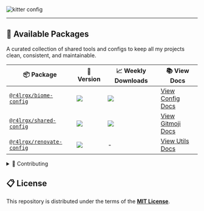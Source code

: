 ![kitter config](https://github.com/user-attachments/assets/4949a15a-1e62-4a50-8d95-7d0ec0756fe6)

---

## 🧱 Available Packages

A curated collection of shared tools and configs to keep all my projects clean, consistent, and maintainable.

<!-- prettier-ignore-start -->
| 📦 **Package** | 🔢 **Version** | 📈 **Weekly Downloads** | 📚 **View Docs** |
| - | - | - | - |
| [`@r4lrgx/biome-config`](https://www.npmjs.com/package/@r4lrgx/biome-config) | ![](https://img.shields.io/npm/v/@r4lrgx/biome-config/latest.svg) | [![](https://img.shields.io/npm/dw/@r4lrgx/biome-config)](https://www.npmjs.com/package/@r4lrgx/biome-config) | [View Config Docs](/packages/biome-config/README.md) |
| [`@r4lrgx/shared-config`](https://www.npmjs.com/package/@r4lrgx/shared-config) | ![](https://img.shields.io/npm/v/@r4lrgx/shared-config/latest.svg) | [![](https://img.shields.io/npm/dw/@r4lrgx/shared-config)](https://www.npmjs.com/package/@r4lrgx/shared-config) | [View Gitmoji Docs](/packages/shared-config/README.md) |
| [`@r4lrgx/renovate-config`](/packages/renovate-config) | ![](https://img.shields.io/github/package-json/v/r4lrgx/kitter?filename=packages%2Frenovate-config%2Fpackage.json&label=github%40latest) | - | [View Utils Docs](/packages/renovate-config/README.md) |
<!-- prettier-ignore-end -->

<details>
 <summary>🎯 Contributing</summary>

### 🔩 Reporting Issues

If you encounter any bugs or problems while using the tool, please open a new [issue here](../../issues). To help us assist you faster, include as much detail as possible, such as:

- What you were trying to do.
- Any error messages or console logs.
- Your environment details (OS, versions, etc.)

The more info you provide, the quicker we can identify and fix the problem.

### 🔀 Pull Requests

Thanks for wanting to contribute! To submit improvements or fixes, please follow these steps:

1. Clone [this repository](https://github.com/r4lrgx/kitter.git) using `git clone https://github.com/r4lrgx/kitter.git`.
2. Create a new branch from `main` with a clear, descriptive name, for example: `git checkout -b feature/your-feature-name`.
3. Make your changes and commit them with clear, meaningful messages.
4. Open a new [pull request here](../../pulls), explaining what you added or fixed and why.

We’ll carefully review each PR and provide feedback if needed to help you get it merged.

☕ **[Thank you for your support!](https://ko-fi.com/A0A11481X5)**

## 📞 Contact

If you have any **Questions** or need **Help**, feel free to email me at [tsx@r4lrgx.dev](mailto:tsx@r4lrgx.dev) or better yet, start a discussion in our **[Github Community](../../discussions)**.

</details>

## 📋 License

This repository is distributed under the terms of the **[MIT License](LICENSE.md)**.
